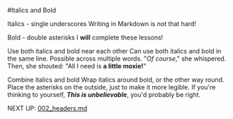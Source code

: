 #Italics and Bold

Italics - single underscores
Writing in Markdown is _not_ that hard!

Bold - double asterisks
I **will** complete these lessons!

Use both italics and bold near each other
Can use both italics and bold in the same line. Possible across multiple words.
"_Of course_," she whispered. Then, she shouted: "All I need is **a little moxie!**"

Combine italics and bold
Wrap italics around bold, or the other way round.  Place the asterisks on the outside, just to make it more legible.
If you're thinking to yourself, **_This is unbelievable_**, you'd probably be right.

NEXT UP:
[002_headers.md](002_headers.md)
